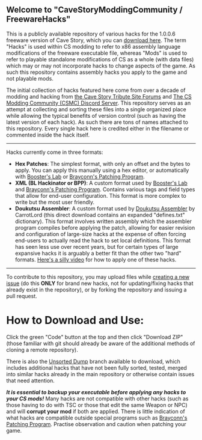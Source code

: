 ## Welcome to "CaveStoryModdingCommunity / FreewareHacks"

This is a publicly available repository of various hacks for the 1.0.0.6 freeware version of Cave Story, which you can [download here](https://www.cavestory.org/download/cave-story.php). The term "Hacks" is used within CS modding to refer to x86 assembly language modifications of the freeware executable file, whereas "Mods" is used to refer to playable standalone modifications of CS as a whole (with data files) which may or may not incorporate hacks to change aspects of the game. As such this repository contains assembly hacks you apply to the game and not playable mods.

The initial collection of hacks featured here come from over a decade of modding and hacking from [the Cave Story Tribute Site Forums](https://forum.cavestory.org/forums/modding-discussion.29/) and [The CS Modding Community (CSMC) Discord Server](https://discord.gg/xRsWpz6). This repository serves as an attempt at collecting and sorting these files into a single organized place while allowing the typical benefits of version control (such as having the latest version of each hack). As such there are tons of names attached to this repository. Every single hack here is credited either in the filename or commented inside the hack itself.
<hr>
Hacks currently come in three formats:

- **Hex Patches**: The simplest format, with only an offset and the bytes to apply. You can apply this manually using a hex editor, or automatically with [Booster's Lab](https://github.com/taedixon/boosters-lab) or [Brayconn's Patching Program](https://github.com/Brayconn/BPP).
- **XML (BL Hackinator or BPP)**: A custom format used by [Booster's Lab](https://github.com/taedixon/boosters-lab) and [Brayconn's Patching Program](https://github.com/Brayconn/BPP). Contains various tags and field types that allow for end-user configuration. This format is more complex to write but the most user friendly.
- **Doukutsu Assembler**: A custom format used by [Doukutsu Assembler](https://cdn.discordapp.com/attachments/312733438153326593/331278805781970945/Doukutsu_Assembler_1.31_EDI_defines.zip) by CarrotLord (this direct download contains an expanded "defines.txt" dictionary). This format involves written assembly which the assembler program compiles before applying the patch, allowing for easier revision and configuration of large-size hacks at the expense of often forcing end-users to actually read the hack to set local definitions. This format has seen less use over recent years, but for certain types of large expansive hacks it is arguably a better fit than the other two "hard" formats. [Here's a silly video](https://youtu.be/lPa3EF8Lvj4) for how to apply one of these hacks.
<hr>

To contribute to this repository, you may upload files while [creating a new issue](https://github.com/CaveStoryModdingCommunity/FreewareHacks/issues) (do this **ONLY** for brand new hacks, not for updating/fixing hacks that  already exist in the repository), or by forking the repository and issuing a pull request.

# How to Download and Use:
Click the green "Code" button at the top and then click "Download ZIP" (those familiar with git should already be aware of the additional methods of cloning a remote repository).

There is also the [Unsorted Dump](https://github.com/CaveStoryModdingCommunity/FreewareHacks/tree/unsorted-dump) branch available to download, which includes additional hacks that have not been fully sorted, tested, merged into similar hacks already in the main repository or otherwise contain issues that need attention.

***It is essential to backup your executable before applying any hacks to your CS mods!*** Many hacks are not compatible with other hacks (such as those having to do with TSC or those that edit the same Weapon or NPC) and will **corrupt your mod** if both are applied. There is little indication of what hacks are compatible outside special programs such as [Brayconn's Patching Program](https://github.com/Brayconn/BPP). Practise observation and caution when patching your game.
